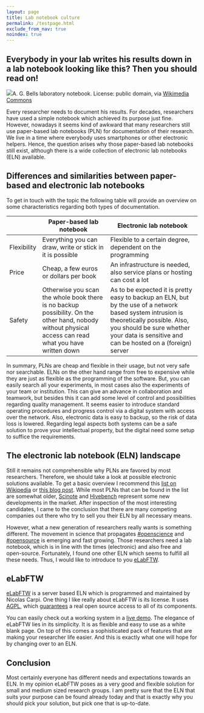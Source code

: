 ```yaml
---
layout: page
title: Lab notebook culture
permalink: /testpage.html
exclude_from_nav: true
noindex: true
---
```

## Everybody in your lab writes his results down in a lab notebook looking like this? Then you should read on!

<span class="image left"><img src="{{ site.url }}/images/fulls/2016-08-09_Bell-Notebook.jpg">A. G. Bells laboratory notebook. License: public domain, via [Wikimedia Commons](https://commons.wikimedia.org/wiki/File:AGBell_Notebook.jpg)</span>

Every researcher needs to document his results. For decades, researchers have used a simple notebook which achieved its purpose just fine. However, nowadays it seems kind of awkward that many researchers still use paper-based lab notebooks (PLN) for documentation of their research. We live in a time where everybody uses smartphones or other electronic helpers. Hence, the question arises why those paper-based lab notebooks still exist, although there is a wide collection of electronic lab notebooks (ELN) available. <!--more-->

## Differences and similarities between paper-based and electronic lab notebooks

To get in touch with the topic the following table will provide an overview on some characteristics regarding both types of documentation.

| | Paper-based lab notebook | Electronic lab notebook |
|-|-----|-----|
| Flexibility | Everything you can draw, write or stick in it is possible | Flexible to a certain degree, dependent on the programming
| Price | Cheap, a few euros or dollars per book | An infrastructure is needed, also service plans or hosting can cost a lot
| Safety | Otherwise you scan the whole book there is no backup possibility. On the other hand, nobody without physical access can read what you have written down  |  As to be expected it is pretty easy to backup an ELN, but by the use of a network based system intrusion is theoretically possible. Also, you should be sure whether your data is sensitive and can be hosted on a (foreign) server

In summary, PLNs are cheap and flexible in their usage, but not very safe nor searchable. ELNs on the other hand range from free to expensive while they are just as flexible as the programming of the software. But, you can easily search all your experiments, in most cases also the experiments of your team or institution. This can give an advance in collaboration and teamwork, but besides this it can add some level of control and possibilities regarding quality management. It seems easier to introduce standard operating procedures and progress control via a digital system with access over the network. Also, electronic data is easy to backup, so the risk of data loss is lowered. Regarding legal aspects both systems can be a safe solution to prove your intellectual property, but the digital need some setup to suffice the requirements. 

## The electronic lab notebook (ELN) landscape

Still it remains not comprehensible why PLNs are favored by most researchers. Therefore, we should take a look at possible electronic solutions available. To get a basic overview I recommend this [list on Wikipedia](https://en.wikipedia.org/wiki/List_of_ELN_software_packages) or [this blog post](http://splice-bio.com/the-7-best-electronic-lab-notebooks-eln-for-your-research/). While most PLNs that can be found in the list are somewhat older, [Scinote](http://scinote.net/) and [Hivebench](https://www.hivebench.com/) represent some new developments in the market. After inspection of the most interesting candidates, I came to the conclusion that there are many competing companies out there who try to sell you their ELN by all necessary means.

However, what a new generation of researchers really wants is something different. The movement in science that propagates [#openscience](https://twitter.com/hashtag/openscience) and [#opensource](https://twitter.com/hashtag/openscience) is emerging and fast growing. Those researchers need a lab notebook, which is in line with the times (electronic) and also free and open-source. Fortunately, I found one other ELN which seems to fulfill all these needs. Thus, I would like to introduce to you [eLabFTW](http://www.elabftw.net/). 

## eLabFTW

[eLabFTW](http://www.elabftw.net/) is a server based ELN which is programmed and maintained by Nicolas Carpi. One thing I like really about eLabFTW is its license. It uses [AGPL](https://www.gnu.org/licenses/agpl-3.0.en.html), which [guarantees](http://choosealicense.com/licenses/agpl-3.0/) a real open source access to all of its components. 

You can easily check out a working system in a [live demo](https://demo.elabftw.net/login.php). The elegance of eLabFTW lies in its simplicity. It is as flexible and easy to use as a white blank page. On top of this comes a sophisticated pack of features that are making your researcher life easier. And this is exactly what one will hope for by changing over to an ELN.

## Conclusion

Most certainly everyone has different needs and expectations towards an ELN. In my opinion eLabFTW poses as a very good and flexible solution for small and medium sized research groups. I am pretty sure that the ELN that suits your purpose can be found already today and that is exactly why you should pick your solution, but pick one that is up-to-date.
